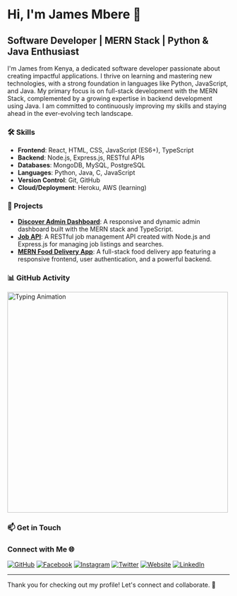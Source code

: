 # Hi, I'm James Mbere 👋

## Software Developer | MERN Stack | Python & Java Enthusiast

I'm James from Kenya, a dedicated software developer passionate about creating impactful applications. I thrive on learning and mastering new technologies, with a strong foundation in languages like Python, JavaScript, and Java. My primary focus is on full-stack development with the MERN Stack, complemented by a growing expertise in backend development using Java. I am committed to continuously improving my skills and staying ahead in the ever-evolving tech landscape.

### 🛠️ Skills

- **Frontend**: React, HTML, CSS, JavaScript (ES6+), TypeScript
- **Backend**: Node.js, Express.js, RESTful APIs
- **Databases**: MongoDB, MySQL, PostgreSQL
- **Languages**: Python, Java, C, JavaScript
- **Version Control**: Git, GitHub
- **Cloud/Deployment**: Heroku, AWS (learning)

### 🚀 Projects

- **[Discover Admin Dashboard](https://mnrx-mern-admin-dashboard-client-app.onrender.com/dashboard)**: A responsive and dynamic admin dashboard built with the MERN stack and TypeScript.
- **[Job API](https://mnrx-jobs-api-app-api.onrender.com/api-docs/)**: A RESTful job management API created with Node.js and Express.js for managing job listings and searches.
- **[MERN Food Delivery App](https://mnrx-mern-food-delivery-frontend-app.onrender.com/)**: A full-stack food delivery app featuring a responsive frontend, user authentication, and a powerful backend.

### 📊 GitHub Activity

<img src="https://media.giphy.com/media/L1R1tvI9svkIWwpVYr/giphy.gif" width="500" alt="Typing Animation">


### 📫 Get in Touch

### Connect with Me 🌐

[![GitHub](https://img.shields.io/badge/GitHub-181717?style=for-the-badge&logo=github)](https://github.com/mnrx2020)
[![Facebook](https://img.shields.io/badge/Facebook-1877F2?style=for-the-badge&logo=facebook&logoColor=white)](https://www.facebook.com/james.nyumbah)
[![Instagram](https://img.shields.io/badge/Instagram-E4405F?style=for-the-badge&logo=instagram&logoColor=white)](https://www.instagram.com/jamesjerry96/)
[![Twitter](https://img.shields.io/badge/Twitter-1DA1F2?style=for-the-badge&logo=twitter&logoColor=white)](https://twitter.com/jamesmbere01)
[![Website](https://img.shields.io/badge/Website-000000?style=for-the-badge&logo=icloud)](https://mnrx.netlify.app/)
[![LinkedIn](https://img.shields.io/badge/LinkedIn-0077B5?style=for-the-badge&logo=linkedin)](https://www.linkedin.com/in/james-mbere-3914ab13b/)


---

Thank you for checking out my profile! Let's connect and collaborate. 🚀
